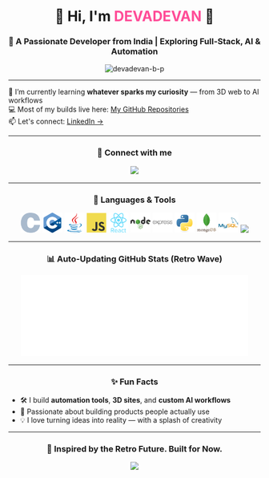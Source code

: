 <h1 align="center">🌌 Hi, I'm <span style="color:#ff4c97;">DEVADEVAN</span> 👋</h1>
<h3 align="center">🚀 A Passionate Developer from India | Exploring Full-Stack, AI & Automation</h3>

<p align="center">
  <img src="https://komarev.com/ghpvc/?username=devadevan-b-p&label=Profile%20views&color=ff4c97&style=flat-square" alt="devadevan-b-p" />
</p>

---

🌱 I’m currently learning **whatever sparks my curiosity** — from 3D web to AI workflows  
💻 Most of my builds live here: [My GitHub Repositories](https://github.com/Devadevan-B-P)  
📫 Let's connect: [LinkedIn →](https://www.linkedin.com/in/devadevan-b-p-894000356)

---

<h3 align="center">🔗 Connect with me</h3>
<p align="center">
  <a href="https://linkedin.com/in/devadevan-b-p" target="_blank">
    <img src="https://cdn.jsdelivr.net/gh/devicons/devicon/icons/linkedin/linkedin-original.svg" width="40" />
  </a>
</p>

---

<h3 align="center">🧰 Languages & Tools</h3>
<p align="center">
  <img src="https://raw.githubusercontent.com/devicons/devicon/master/icons/c/c-original.svg" width="40" />
  <img src="https://raw.githubusercontent.com/devicons/devicon/master/icons/cplusplus/cplusplus-original.svg" width="40" />
  <img src="https://raw.githubusercontent.com/devicons/devicon/master/icons/java/java-original.svg" width="40" />
  <img src="https://raw.githubusercontent.com/devicons/devicon/master/icons/javascript/javascript-original.svg" width="40" />
  <img src="https://raw.githubusercontent.com/devicons/devicon/master/icons/react/react-original-wordmark.svg" width="40" />
  <img src="https://raw.githubusercontent.com/devicons/devicon/master/icons/nodejs/nodejs-original-wordmark.svg" width="40" />
  <img src="https://raw.githubusercontent.com/devicons/devicon/master/icons/express/express-original-wordmark.svg" width="40" />
  <img src="https://raw.githubusercontent.com/devicons/devicon/master/icons/python/python-original.svg" width="40" />
  <img src="https://raw.githubusercontent.com/devicons/devicon/master/icons/mongodb/mongodb-original-wordmark.svg" width="40" />
  <img src="https://raw.githubusercontent.com/devicons/devicon/master/icons/mysql/mysql-original-wordmark.svg" width="40" />
  <img src="https://www.vectorlogo.zone/logos/tailwindcss/tailwindcss-icon.svg" width="40" />
</p>

---

<h3 align="center">📊 Auto-Updating GitHub Stats (Retro Wave)</h3>

<p align="center">
  <img src="https://raw.githubusercontent.com/Devadevan-B-P/Devadevan-B-P/main/metrics.svg" alt="GitHub Metrics" width="90%" />
</p>

---

<h3 align="center">✨ Fun Facts</h3>

- 🛠 I build **automation tools**, **3D sites**, and **custom AI workflows**
- 🎯 Passionate about building products people actually use
- 💡 I love turning ideas into reality — with a splash of creativity

---

<h3 align="center">🎨 Inspired by the Retro Future. Built for Now.</h3>
<p align="center">
  <img src="https://media.giphy.com/media/QNFhOolVeCzPQ2Mx85/giphy.gif" width="300" />
</p>
